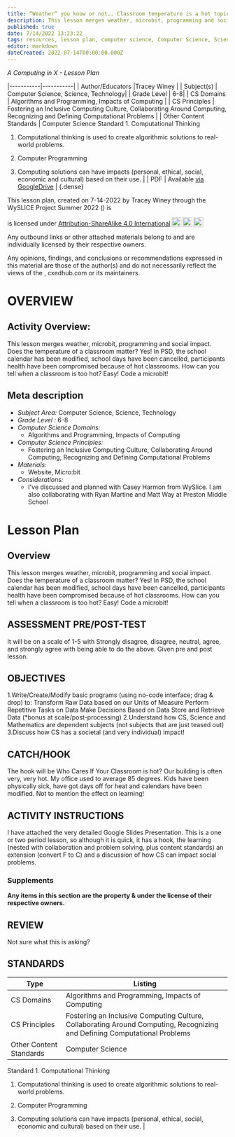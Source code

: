 ```yaml
---
title: “Weather” you know or not…. Classroom temperature is a hot topic!
description: This lesson merges weather, microbit, programming and social impact.  Does the temperature of a classroom matter?  Yes! In PSD, the school calendar has been modified, school days have been cancelled, participants health have been compromised because of hot classrooms.  How can you tell when a classroom is too hot?  Easy!  Code a microbit!
published: true
date: 7/14/2022 13:23:22
tags: resources, lesson plan, computer science, Computer Science, Science, Technology 
editor: markdown
dateCreated: 2022-07-14T00:00:00.000Z
---
```

*A Computing in X - Lesson Plan*

|-----------|-----------|
| Author/Educators |Tracey Winey |
| Subject(s) | Computer Science, Science, Technology|
| Grade Level | 6-8|
| CS Domains | Algorithms and Programming, Impacts of Computing |
| CS Principles | Fostering an Inclusive Computing Culture, Collaborating Around Computing, Recognizing and Defining Computational Problems |
| Other Content Standards | Computer Science
Standard 1. Computational Thinking
1. Computational thinking is used to create algorithmic solutions to real-world problems.


3. Computer Programming
5. Computing solutions can have impacts (personal, ethical, social, economic and cultural) based on their use. | 
| PDF | Available [via GoogleDrive]() |
{.dense}






This lesson plan, created on 7-14-2022 by Tracey Winey through the  WySLICE Project Summer 2022 () is  <p xmlns:cc="http://creativecommons.org/ns#" >  is licensed under <a href="http://creativecommons.org/licenses/by-sa/4.0/?ref=chooser-v1" target="_blank" rel="license noopener noreferrer" style="display:inline-block;">Attribution-ShareAlike 4.0 International<img style="height:22px!important;margin-left:3px;vertical-align:text-bottom;" src="https://mirrors.creativecommons.org/presskit/icons/cc.svg?ref=chooser-v1"><img style="height:22px!important;margin-left:3px;vertical-align:text-bottom;" src="https://mirrors.creativecommons.org/presskit/icons/by.svg?ref=chooser-v1"><img style="height:22px!important;margin-left:3px;vertical-align:text-bottom;" src="https://mirrors.creativecommons.org/presskit/icons/sa.svg?ref=chooser-v1"></a></p>


Any outbound links or other attached materials belong to and are individually licensed by their respective owners. 


Any opinions, findings, and conclusions or recommendations expressed in this material are those of the author(s) and do not necessarily reflect the views of the , cxedhub.com or its maintainers.


# OVERVIEW
## Activity Overview:  
This lesson merges weather, microbit, programming and social impact.  Does the temperature of a classroom matter?  Yes! In PSD, the school calendar has been modified, school days have been cancelled, participants health have been compromised because of hot classrooms.  How can you tell when a classroom is too hot?  Easy!  Code a microbit!
## Meta description
+ *Subject Area:* Computer Science, Science, Technology 
+ *Grade Level :* 6-8 
+ *Computer Science Domains:*
   + Algorithms and Programming, Impacts of Computing
+ *Computer Science Principles:*
   + Fostering an Inclusive Computing Culture, Collaborating Around Computing, Recognizing and Defining Computational Problems
+ *Materials:* 
   + Website, Micro:bit
+ *Considerations:*
   + I've discussed and planned with Casey Harmon from WySlice.  I am also collaborating with Ryan Martine and Matt Way at Preston Middle School


# Lesson Plan
## Overview
This lesson merges weather, microbit, programming and social impact.  Does the temperature of a classroom matter?  Yes! In PSD, the school calendar has been modified, school days have been cancelled, participants health have been compromised because of hot classrooms.  How can you tell when a classroom is too hot?  Easy!  Code a microbit!
## ASSESSMENT PRE/POST-TEST
It will be on a scale of 1-5 with Strongly disagree, disagree, neutral, agree, and strongly agree with being able to do the above.  Given pre and post lesson.
## OBJECTIVES
1.Write/Create/Modify basic programs (using no-code interface; drag & drop) to:
Transform Raw Data based on our Units of Measure 
Perform Repetitive Tasks on Data
Make Decisions Based on Data 
Store and Retrieve Data  (*bonus at scale/post-processing)
2.Understand how CS, Science and Mathematics are dependent subjects (not subjects that are just teased out)
3.Discuss how CS has a societal (and very individual) impact!


## CATCH/HOOK
The hook will be Who Cares If Your Classroom is hot? Our building is often very, very hot.  My office used to average 85 degrees.  Kids have been physically sick, have got days off for heat and calendars have been modified.  Not to mention the effect on learning!


## ACTIVITY INSTRUCTIONS
I have attached the very detailed Google Slides Presentation.  This is a one or two period lesson, so although it is quick, it has a hook, the learning (nested with collaboration and problem solving, plus content standards) an extension (convert F to C) and a discussion of how CS can impact social problems.


### Supplements
**Any items in this section are the property & under the license of their respective owners.**






## REVIEW
Not sure what this is asking?
## STANDARDS        
| Type | Listing | 
|-----------|-----------|
| CS Domains  | Algorithms and Programming, Impacts of Computing|
| CS Principles   | Fostering an Inclusive Computing Culture, Collaborating Around Computing, Recognizing and Defining Computational Problems|
| Other Content Standards | Computer Science
Standard 1. Computational Thinking
1. Computational thinking is used to create algorithmic solutions to real-world problems.


3. Computer Programming
5. Computing solutions can have impacts (personal, ethical, social, economic and cultural) based on their use.  |